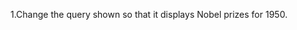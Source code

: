 1.Change the query shown so that it displays Nobel prizes for 1950.
```
```
<br>

```
```

<br>

```
```



<br>

```
```




<br>

```
```





<br>
